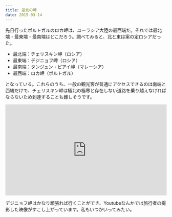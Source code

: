 ```yaml
---
title: 最北の岬
date: 2015-03-14
---
```


先日行ったポルトガルのロカ岬は、ユーラシア大陸の最西端だ。それでは最北端・最東端・最南端はどこだろう。調べてみると、北と東は案の定ロシアだった。

- 最北端：チェリスキン岬（ロシア）
- 最東端：デジニョフ岬（ロシア）
- 最南端：タンジュン・ピアイ岬（マレーシア）
- 最西端：ロカ岬（ポルトガル）

となっている。これらのうち、一般の観光客が普通にアクセスできるのは南端と西端だけで、チェリスキン岬は極北の極寒と存在しない道路を乗り越えなければならないため到達することも難しそうです。

<iframe style="width:100%; aspect-ratio:16/9; height:auto; border:0;" src="https://www.youtube.com/embed/KQE6MiZTnMs" frameborder="0" allowfullscreen noci></iframe>

デジニョフ岬はかなり頑張れば行くことができ、Youtubeなんかでは旅行者の撮影した映像がすこし上がっています。私もいつかいってみたい。
